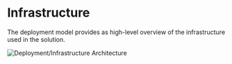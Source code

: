 # Infrastructure

The deployment model provides as high-level overview of the infrastructure used in the solution.

![Deployment/Infrastructure Architecture](../assets/Diagrams/MonitorMe_Deployment_Diagram.png)
